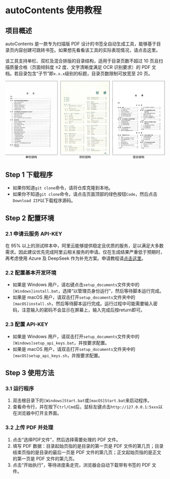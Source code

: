 # autoContents 使用教程

## 项目概述

autoContents 是一款专为扫描版 PDF 设计的书签全自动生成工具，能够基于目录页内容创建可跳转书签。如果想先看看该工具的实际表现情况，请点击这里。

该工具支持单栏、双栏及混合排版的目录结构，适用于目录页数不超过 10 页且扫描质量合格（页面倾斜度 ≤2 度、文字清晰度满足 OCR 识别要求）的 PDF 文档。若目录包含“子节”即`x.x.x`级别的标题，目录页数限制可放宽至 20 页。

![目录结构及适用范围说明](./docs/目录结构及适用范围说明.svg)

## Step 1 下载程序

- 如果你知道`git clone`命令，请将仓库克隆到本地。
- 如果你不知道`git clone`命令，请点击页面顶部的绿色按钮`Code`，然后点击`Download ZIP`以下载程序源码。

## Step 2 配置环境

### 2.1 申请云服务 API-KEY

在 95% 以上的测试样本中，阿里云能够提供稳定且优质的服务，足以满足大多数需求。因此建议优先完成阿里云相关服务的申请。仅在生成结果严重低于预期时，再考虑使用 Azure 及 DeepSeek 作为补充方案。申请教程请[点击这里](./docs/如何申请云服务账户.md)。

### 2.2 配置基本开发环境

- 如果是 Windows 用户，请右键点击`setup_documents`文件夹中的`[Windows]install.bat`，选择“以管理员身份运行”，然后等待脚本运行完成。
- 如果是 macOS 用户，请双击打开`setup_documents`文件夹中的`[macOS]install.sh`，然后等待脚本运行完成。运行过程中可能需要输入密码，注意输入的密码不会显示在屏幕上，输入完成后按return即可。

### 2.3 配置 API-KEY

- 如果是 Windows 用户，请双击打开`setup_documents`文件夹中的`[Windows]setup_api_keys.bat`，并按要求配置。
- 如果是 macOS 用户，请双击打开`setup_documents`文件夹中的`[macOS]setup_api_keys.sh`，并按要求配置。

## Step 3 使用方法

### 3.1 运行程序

1. 双击根目录下的`[Windows]Start.bat`或`[macOS]Start.bat`来启动程序。
2. 查看命令行，并在按下`Ctrl/Cmd`后，鼠标左键点击`http://127.0.0.1:5xxx`以在浏览器中打开主界面。

### 3.2 上传 PDF 并处理

1. 点击“选择PDF文件”，然后选择需要处理的 PDF 文件。
2. 填写 PDF 数据：目录起始页指的是目录的第一页是 PDF 文件的第几页；目录结束页指的是目录的最后一页是 PDF 文件的第几页；正文起始页指的是正文的第一页是 PDF 文件的第几页。
3. 点击“开始执行”，等待进度条走完，浏览器会自动下载带有书签的 PDF 文件。
